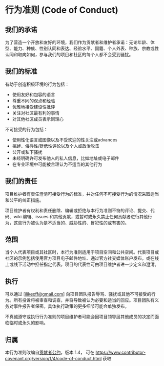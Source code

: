 # 行为准则 (Code of Conduct)

## 我们的承诺

为了营造一个开放和友好的环境，我们作为贡献者和维护者承诺：无论年龄、体型、能力、种族、性别认同和表达、经验水平、国籍、个人外表、种族、宗教或性认同和取向如何，参与我们的项目和社区的每个人都不会受到骚扰。

## 我们的标准

有助于创造积极环境的行为包括：

* 使用友好和包容的语言
* 尊重不同的观点和经验
* 优雅地接受建设性批评
* 关注对社区最有利的事情
* 对其他社区成员表示同理心

不可接受的行为包括：

* 使用性化语言或图像以及不受欢迎的性关注或advances
* 挑衅、侮辱性/贬低性评论以及个人或政治攻击
* 公开或私下骚扰
* 未经明确许可发布他人的私人信息，比如地址或电子邮件
* 在专业环境中可能被合理认为不适当的其他行为

## 我们的责任

项目维护者有责任澄清可接受行为的标准，并对任何不可接受行为的情况采取适当和公平的纠正措施。

项目维护者有权利和责任删除、编辑或拒绝与本行为准则不符的评论、提交、代码、wiki 编辑、issues 和其他贡献，或暂时或永久禁止任何贡献者进行其他行为，这些行为被认为是不适当的、威胁性的、冒犯性的或有害的。

## 范围

当个人代表项目或其社区时，本行为准则适用于项目空间和公共空间。代表项目或社区的示例包括使用官方项目电子邮件地址、通过官方社交媒体账户发布，或在线上或线下活动中担任指定代表。项目的代表性可由项目维护者进一步定义和澄清。

## 执行

可以通过 [ilikexff@gmail.com] 向项目团队报告辱骂、骚扰或其他不可接受的行为。所有投诉将被审查和调查，并将导致被认为必要和适当的回应。项目团队有义务对事件报告者保密。具体执行政策的更多细节可能会单独发布。

不真诚遵守或执行行为准则的项目维护者可能会因项目领导层其他成员的决定而面临临时或永久的影响。

## 归属

本行为准则改编自[贡献者公约](https://www.contributor-covenant.org)，版本 1.4，
可在 https://www.contributor-covenant.org/version/1/4/code-of-conduct.html 获取

